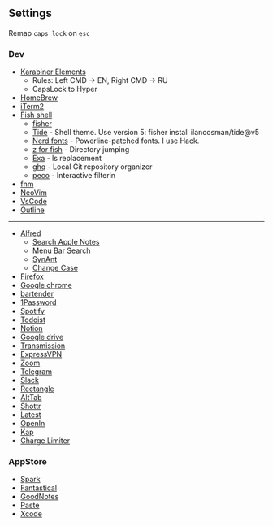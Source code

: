 ## Settings

Remap `caps lock` on `esc`

### Dev

- [Karabiner Elements](https://karabiner-elements.pqrs.org)
    - Rules: Left CMD -> EN, Right CMD -> RU
    - CapsLock to Hyper
- [HomeBrew](https://brew.sh)
- [iTerm2](https://iterm2.com)
- [Fish shell](https://fishshell.com)
    - [fisher](https://github.com/jorgebucaran/fisher)
    - [Tide](https://github.com/IlanCosman/tide) - Shell theme. Use version 5: fisher install ilancosman/tide@v5
    - [Nerd fonts](https://github.com/ryanoasis/nerd-fonts) - Powerline-patched fonts. I use Hack.
    - [z for fish](https://github.com/jethrokuan/z) - Directory jumping
    - [Exa](https://github.com/gazorby/fish-exa) - ls replacement
    - [ghq](https://github.com/decors/fish-ghq) - Local Git repository organizer
    - [peco](https://github.com/takashabe/fish-peco) - Interactive filterin
- [fnm](https://github.com/Schniz/fnm)
- [NeoVim](https://neovim.io)
- [VsCode](https://code.visualstudio.com)
- [Outline](https://getoutline.org)
---
- [Alfred](https://www.alfredapp.com)
    - [Search Apple Notes](https://github.com/sballin/alfred-search-notes-app)
    - [Menu Bar Search](https://github.com/BenziAhamed/Menu-Bar-Search)
    - [SynAnt](https://github.com/vitorgalvao/alfred-workflows/tree/master/SynAnt)
    - [Change Case](https://github.com/gillibrand/alfred-change-case)
- [Firefox](https://www.mozilla.org/en-US/firefox/new/)
- [Google chrome](https://www.google.com/chrome/)
- [bartender](https://www.macbartender.com)
- [1Password](https://1password.com/downloads/mac/)
- [Spotify](https://www.spotify.com/us/download/other/)
- [Todoist](https://todoist.com/downloads)
- [Notion](https://www.notion.so/desktop)
- [Google drive](https://www.google.com/drive/)
- [Transmission](https://transmissionbt.com)
- [ExpressVPN](https://www.expressvpn.com)
- [Zoom](https://zoom.us/download)
- [Telegram](https://telegram.org)
- [Slack](https://slack.com/)
- [Rectangle](https://rectangleapp.com)
- [AltTab](https://alt-tab-macos.netlify.app)
- [Shottr](https://shottr.cc)
- [Latest](https://github.com/mangerlahn/Latest)
- [OpenIn](https://loshadki.app/openin/)
- [Kap](https://getkap.co)
- [Charge Limiter](https://github.com/davidwernhart/AlDente-Charge-Limiter)

### AppStore
- [Spark](https://apps.apple.com/pl/app/spark-email-app-by-readdle/id1176895641?mt=12)
- [Fantastical](https://apps.apple.com/pl/app/fantastical-calendar/id975937182?mt=12)
- [GoodNotes](https://apps.apple.com/pl/app/goodnotes-5/id1444383602)
- [Paste](https://apps.apple.com/pl/app/paste-clipboard-manager/id967805235)
- [Xcode](https://apps.apple.com/pl/app/xcode/id497799835?mt=12)

